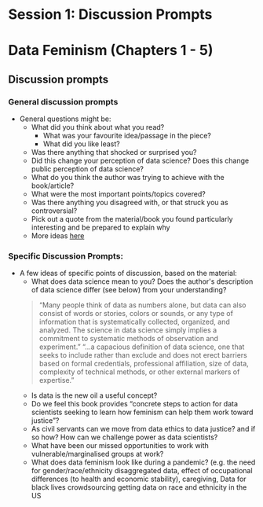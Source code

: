 Session 1: Discussion Prompts
================

# Data Feminism (Chapters 1 - 5)

## Discussion prompts

### General discussion prompts
  - General questions might be:
      - What did you think about what you read?
          - What was your favourite idea/passage in the piece?
          - What did you like least?
      - Was there anything that shocked or surprised you?
      - Did this change your perception of data science? Does this
        change public perception of data science?
      - What do you think the author was trying to achieve with the
        book/article?
      - What were the most important points/topics covered?
      - Was there anything you disagreed with, or that struck you as
        controversial?
      - Pick out a quote from the material/book you found particularly
        interesting and be prepared to explain why
      - More ideas
        [here](https://bookriot.com/2017/08/21/book-club-discussion-questions/)

### Specific Discussion Prompts:
  - A few ideas of specific points of discussion, based on the material:
      - What does data science mean to you? Does the author's description of
      data science differ (see below) from your understanding?
      > “Many people think of data as numbers alone, but data can also consist
      of words or stories, colors or sounds, or any type of information that is
      systematically collected, organized, and analyzed. The science in data science simply implies a commitment to systematic methods of observation
      and experiment.” 
      > “...a capacious definition of data science, one that seeks to include rather than exclude and does not erect barriers based on formal credentials, professional affiliation, size of data, complexity of technical methods, or other external markers of expertise.”
      - Is data is the new oil a useful concept? 
      - Do we feel this book provides “concrete steps to action for data
      scientists seeking to learn how feminism can help them work toward
      justice”?
      - As civil servants can we move from data ethics to data justice? and if
      so how? How can we challenge power as data scientists? 
      - What have been our missed opportunities to work with vulnerable/marginalised groups at work?
      - What does data feminism look like during a pandemic? (e.g. the need for
      gender/race/ethnicity disaggregated data, effect of occupational
      differences (to health and economic stability), caregiving, Data for black lives crowdsourcing getting data on race and ethnicity in the US

